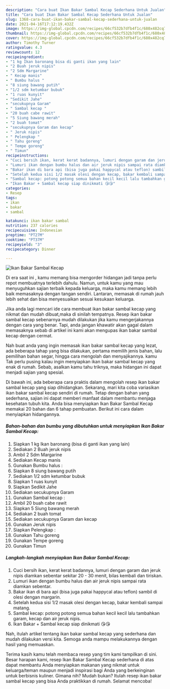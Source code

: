 ```yaml
---
description: "Cara buat Ikan Bakar Sambal Kecap Sederhana Untuk Jualan"
title: "Cara buat Ikan Bakar Sambal Kecap Sederhana Untuk Jualan"
slug: 1368-cara-buat-ikan-bakar-sambal-kecap-sederhana-untuk-jualan
date: 2021-04-16T17:12:19.432Z
image: https://img-global.cpcdn.com/recipes/66cf532b7dfb4f1c/680x482cq70/ikan-bakar-sambal-kecap-foto-resep-utama.jpg
thumbnail: https://img-global.cpcdn.com/recipes/66cf532b7dfb4f1c/680x482cq70/ikan-bakar-sambal-kecap-foto-resep-utama.jpg
cover: https://img-global.cpcdn.com/recipes/66cf532b7dfb4f1c/680x482cq70/ikan-bakar-sambal-kecap-foto-resep-utama.jpg
author: Timothy Turner
ratingvalue: 4.3
reviewcount: 12
recipeingredient:
- "1 kg Ikan baronang bisa di ganti ikan yang lain"
- "2 Buah jeruk nipis"
- "2 Sdm Margarine"
- " Kecap manis"
- " Bumbu halus "
- "8 siung bawang putih"
- "1/2 sdm ketumbar bubuk"
- "1 ruas kunyit"
- "Sedikit Jahe"
- "secukupnya Garam"
- " Sambal kecap "
- "20 buah cabe rawit"
- "5 Siung bawang merah"
- "2 buah tomat"
- "secukupnya Garam dan kecap"
- " Jeruk nipis"
- " Pelengkap "
- " Tahu goreng"
- " Tempe goreng"
- " Timun"
recipeinstructions:
- "Cuci bersih ikan, kerat kerat badannya, lumuri dengan garam dan jeruk nipis diamkan sebentar sekitar 20 - 30 menit, bilas kembali dan tiriskan."
- "Lumuri ikan dengan bumbu halus dan air jeruk nipis sampai rata diamkan sebentar."
- "Bakar ikan di bara api (bisa juga pakai happycal atau teflon) sambil di olesi dengan margarin."
- "Setelah kedua sisi 1/2 masak olesi dengan kecap, bakar kembali sampai matang."
- "Sambal kecap: potong potong semua bahan kecil kecil lalu tambahkan garam, kecap dan air jeruk nipis."
- "Ikan Bakar + Sambal kecap siap dinikmati 😘😘"
categories:
- Resep
tags:
- ikan
- bakar
- sambal

katakunci: ikan bakar sambal 
nutrition: 237 calories
recipecuisine: Indonesian
preptime: "PT27M"
cooktime: "PT37M"
recipeyield: "3"
recipecategory: Dinner

---
```



![Ikan Bakar Sambal Kecap](https://img-global.cpcdn.com/recipes/66cf532b7dfb4f1c/680x482cq70/ikan-bakar-sambal-kecap-foto-resep-utama.jpg)

Di era  saat ini , kamu memang bisa mengorder hidangan jadi tanpa perlu repot membuatnya terlebih dahulu. Namun, untuk kamu yang mau menyuguhkan sajian terbaik kepada keluarga, maka kamu memang lebih baik memasaknya dengan tangan sendiri. Lantaran, memasak di rumah jauh lebih sehat dan bisa menyesuaikan sesuai kesukaan keluarga.

Jika anda lagi mencari ide cara membuat ikan bakar sambal kecap yang nikmat dan mudah dibuat,maka di sinilah tempatnya. Resep ikan bakar sambal kecap  sebenarnya mudah dilakukan jika kamu mengerjakannya dengan cara yang benar. Tapi, anda jangan khawatir akan gagal dalam memasaknya 
sebab di artikel ini kami akan mengupas ikan bakar sambal kecap dengan cermat.  



Nah buat anda yang ingin memasak ikan bakar sambal kecap yang lezat, ada beberapa tahap yang bisa dilakukan, pertama memilih jenis bahan, lalu pemilihan bahan segar, hingga cara mengolah dan menyajikannya. kamu Tak perlu pusing kalau ingin menyiapkan ikan bakar sambal kecap yang enak di rumah. Sebab, asalkan kamu  tahu triknya, maka hidangan ini dapat menjadi sajian yang spesial.

Di bawah ini, ada beberapa cara praktis  dalam mengolah resep ikan bakar sambal kecap yang siap dihidangkan. Sekarang, mari kita coba variasikan ikan bakar sambal kecap sendiri di rumah. Tetap dengan bahan yang sederhana, sajian ini dapat memberi manfaat dalam membantu menjaga kesehatan tubuh kita. Anda bisa menyiapkan Ikan Bakar Sambal Kecap memakai 20 bahan dan 6 tahap pembuatan. Berikut ini cara dalam menyiapkan hidangannya.

<!--inarticleads1-->

##### Bahan-bahan dan bumbu yang dibutuhkan untuk menyiapkan Ikan Bakar Sambal Kecap:

1. Siapkan 1 kg Ikan baronang (bisa di ganti ikan yang lain)
1. Sediakan 2 Buah jeruk nipis
1. Ambil 2 Sdm Margarine
1. Sediakan  Kecap manis
1. Gunakan  Bumbu halus :
1. Siapkan 8 siung bawang putih
1. Sediakan 1/2 sdm ketumbar bubuk
1. Siapkan 1 ruas kunyit
1. Siapkan Sedikit Jahe
1. Sediakan secukupnya Garam
1. Gunakan  Sambal kecap :
1. Ambil 20 buah cabe rawit
1. Siapkan 5 Siung bawang merah
1. Sediakan 2 buah tomat
1. Sediakan secukupnya Garam dan kecap
1. Gunakan  Jeruk nipis
1. Siapkan  Pelengkap :
1. Gunakan  Tahu goreng
1. Gunakan  Tempe goreng
1. Gunakan  Timun




<!--inarticleads2-->

##### Langkah-langkah menyiapkan Ikan Bakar Sambal Kecap:

1. Cuci bersih ikan, kerat kerat badannya, lumuri dengan garam dan jeruk nipis diamkan sebentar sekitar 20 - 30 menit, bilas kembali dan tiriskan.
1. Lumuri ikan dengan bumbu halus dan air jeruk nipis sampai rata diamkan sebentar.
1. Bakar ikan di bara api (bisa juga pakai happycal atau teflon) sambil di olesi dengan margarin.
1. Setelah kedua sisi 1/2 masak olesi dengan kecap, bakar kembali sampai matang.
1. Sambal kecap: potong potong semua bahan kecil kecil lalu tambahkan garam, kecap dan air jeruk nipis.
1. Ikan Bakar + Sambal kecap siap dinikmati 😘😘




Nah, itulah artikel tentang  ikan bakar sambal kecap  yang sederhana dan mudah dilakukan versi kita. Semoga anda mampu melakukannya dengan hasil yang memuaskan. 

Terima kasih kamu telah membaca resep yang tim kami tampilkan di sini. Besar harapan kami, resep  Ikan Bakar Sambal Kecap sederhana di atas dapat membantu Anda menyiapkan makanan yang nikmat untuk keluarga/teman maupun menjadi inspirasi bagi Anda yang berkeinginan untuk berbisnis kuliner. Gimana nih? Mudah bukan? Itulah resep ikan bakar sambal kecap yang bisa Anda praktikkan di rumah. Selamat mencoba!

